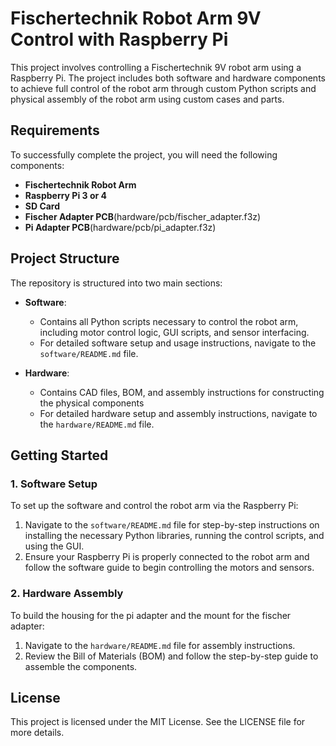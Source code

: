 # Fischertechnik Robot Arm 9V Control with Raspberry Pi

This project involves controlling a Fischertechnik 9V robot arm using a Raspberry Pi. The project includes both software and hardware components to achieve full control of the robot arm through custom Python scripts and physical assembly of the robot arm using custom cases and parts.

## Requirements

To successfully complete the project, you will need the following components:

- **Fischertechnik Robot Arm**
- **Raspberry Pi 3 or 4**
- **SD Card**
- **Fischer Adapter PCB**(hardware/pcb/fischer_adapter.f3z)
- **Pi Adapter PCB**(hardware/pcb/pi_adapter.f3z)

## Project Structure

The repository is structured into two main sections:

- **Software**:
  - Contains all Python scripts necessary to control the robot arm, including motor control logic, GUI scripts, and sensor interfacing.
  - For detailed software setup and usage instructions, navigate to the `software/README.md` file.

- **Hardware**:
  - Contains CAD files, BOM, and assembly instructions for constructing the physical components
  - For detailed hardware setup and assembly instructions, navigate to the `hardware/README.md` file.

## Getting Started

### 1. **Software Setup**

To set up the software and control the robot arm via the Raspberry Pi:
1. Navigate to the `software/README.md` file for step-by-step instructions on installing the necessary Python libraries, running the control scripts, and using the GUI.
2. Ensure your Raspberry Pi is properly connected to the robot arm and follow the software guide to begin controlling the motors and sensors.

### 2. **Hardware Assembly**

To build the housing for the pi adapter and the mount for the fischer adapter:
1. Navigate to the `hardware/README.md` file for assembly instructions.
2. Review the Bill of Materials (BOM) and follow the step-by-step guide to assemble the components.

## License

This project is licensed under the MIT License. See the LICENSE file for more details.